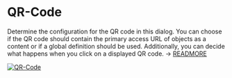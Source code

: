 # QR-Code

Determine the configuration for the QR code in this dialog. You can choose if the QR code should contain the primary access URL of objects as a content or if a global definition should be used. Additionally, you can decide what happens when you click on a displayed QR code. → [READMORE](../../../i-doit-pro-add-ons/i-doit-qr-code-printer.md)

[![QR-Code](../../../assets/images/en/system-administration/administration/predefined-content/qr-code/1-qc.png)](../../../assets/images/en/system-administration/administration/predefined-content/qr-code/1-qc.png)
